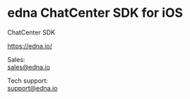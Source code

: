 # edna ChatCenter SDK for iOS

ChatCenter SDK

https://edna.io/

Sales:<br>
sales@edna.io

Tech support:<br>
support@edna.io